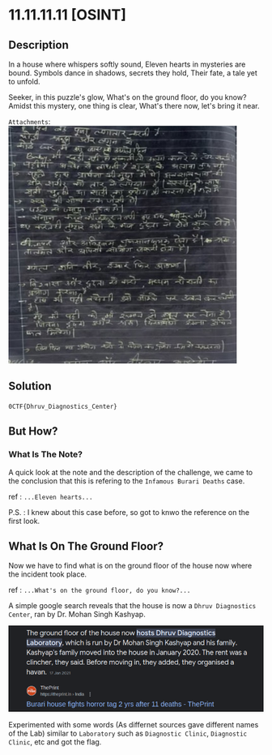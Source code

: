 # 11.11.11.11 [OSINT]

## Description

In a house where whispers softly sound, Eleven hearts in mysteries are bound. Symbols dance in shadows, secrets they hold, Their fate, a tale yet to unfold.

Seeker, in this puzzle's glow, What's on the ground floor, do you know? Amidst this mystery, one thing is clear, What's there now, let's bring it near.

`Attachments`: ![buraui](./img/11.11.11.11.jpg)

## Solution

`0CTF{Dhruv_Diagnostics_Center}`

## But How?

### What Is The Note?

A quick look at the note and the description of the challenge, we came to the conclusion that this is refering to the `Infamous Burari Deaths` case.

ref : `...Eleven hearts...`

P.S. : I knew about this case before, so got to knwo the reference on the first look.

## What Is On The Ground Floor?

Now we have to find what is on the ground floor of the house now where the incident took place.

ref : `...What's on the ground floor, do you know?...`

A simple google search reveals that the house is now a `Dhruv Diagnostics Center`, ran by Dr. Mohan Singh Kashyap.

![ground](./img/ground.png)

Experimented with some words (As differnet sources gave different names of the Lab) similar to `Laboratory` such as `Diagnostic Clinic`, `Diagnostic Clinic`, etc and got the flag.
